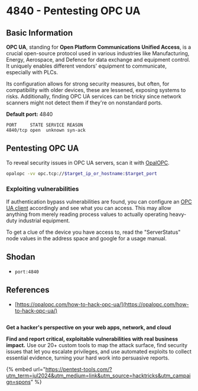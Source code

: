# 4840 - Pentesting OPC UA

## Basic Information

**OPC UA**, standing for **Open Platform Communications Unified Access**, is a crucial open-source protocol used in various industries like Manufacturing, Energy, Aerospace, and Defence for data exchange and equipment control. It uniquely enables different vendors' equipment to communicate, especially with PLCs.

Its configuration allows for strong security measures, but often, for compatibility with older devices, these are lessened, exposing systems to risks. Additionally, finding OPC UA services can be tricky since network scanners might not detect them if they're on nonstandard ports.

**Default port:** 4840

```text
PORT     STATE SERVICE REASON
4840/tcp open  unknown syn-ack
```

## Pentesting OPC UA

To reveal security issues in OPC UA servers, scan it with [OpalOPC](https://opalopc.com/).

```bash
opalopc -vv opc.tcp://$target_ip_or_hostname:$target_port
```

### Exploiting vulnerabilities

If authentication bypass vulnerabilities are found, you can configure an [OPC UA client](https://www.prosysopc.com/products/opc-ua-browser/) accordingly and see what you can access. This may allow anything from merely reading process values to actually operating heavy-duty industrial equipment.

To get a clue of the device you have access to, read the "ServerStatus" node values in the address space and google for a usage manual.

## Shodan

* `port:4840`

## References

* [https://opalopc.com/how-to-hack-opc-ua/](https://opalopc.com/how-to-hack-opc-ua/)

<figure><img src="/.gitbook/assets/pentest-tools.svg" alt=""><figcaption></figcaption></figure>

**Get a hacker's perspective on your web apps, network, and cloud**

**Find and report critical, exploitable vulnerabilities with real business impact.** Use our 20+ custom tools to map the attack surface, find security issues that let you escalate privileges, and use automated exploits to collect essential evidence, turning your hard work into persuasive reports.

{% embed url="https://pentest-tools.com/?utm_term=jul2024&utm_medium=link&utm_source=hacktricks&utm_campaign=spons" %}

